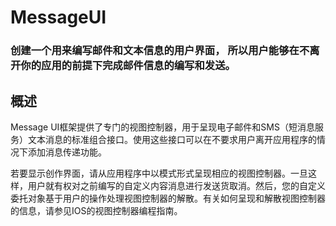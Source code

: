# MessageUI
### 创建一个用来编写邮件和文本信息的用户界面， 所以用户能够在不离开你的应用的前提下完成邮件信息的编写和发送。
## 概述
Message UI框架提供了专门的视图控制器，用于呈现电子邮件和SMS（短消息服务）文本消息的标准组合接口。使用这些接口可以在不要求用户离开应用程序的情况下添加消息传递功能。

若要显示创作界面，请从应用程序中以模式形式呈现相应的视图控制器。一旦这样，用户就有权对之前编写的自定义内容消息进行发送货取消。然后，您的自定义委托对象基于用户的操作处理视图控制器的解散。有关如何呈现和解散视图控制器的信息，请参见IOS的视图控制器编程指南。
